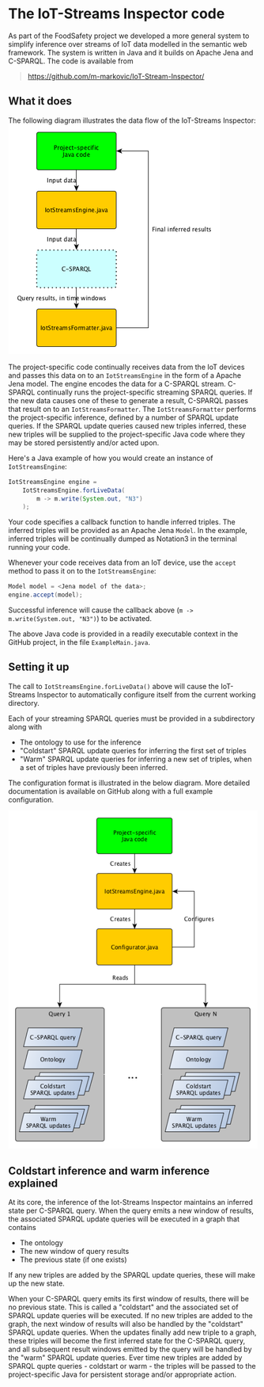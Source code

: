 # The IoT-Streams Inspector code

As part of the FoodSafety project we developed a more general system
to simplify inference over streams of IoT data
modelled in the semantic web framework.
The system is written in Java and it builds on Apache Jena and C-SPARQL.
The code is available from
> https://github.com/m-markovic/IoT-Stream-Inspector/

## What it does

The following diagram illustrates the data flow
of the IoT-Streams Inspector:
![Data flow](https://github.com/m-markovic/IoT-Stream-Inspector/raw/master/docs/run-diagram.png "Data flow")

The project-specific code continually receives data from 
the IoT devices and passes this data on to an ```IotStreamsEngine``` 
in the form of a Apache Jena model.
The engine encodes the data for a C-SPARQL stream.
C-SPARQL continually runs the project-specific
streaming SPARQL queries.
If the new data causes one of these to generate a result,
C-SPARQL passes that result on to an ```IotStreamsFormatter```.
The ```IotStreamsFormatter``` performs the project-specific inference,
defined by a number of SPARQL update queries.
If the SPARQL update queries caused new triples inferred,
these new triples will be supplied to the project-specific Java code
where they may be stored persistently and/or acted upon.

Here's a Java example of how you would create
an instance of ```IotStreamsEngine```:

```java
IotStreamsEngine engine = 
    IotStreamsEngine.forLiveData(
        m -> m.write(System.out, "N3")
    );
```
Your code specifies a callback function to handle inferred triples.
The inferred triples will be provided as an Apache Jena ```Model```.
In the example, inferred triples will be continually dumped as Notation3
in the terminal running your code.

Whenever your code receives data from an IoT device,
use the ```accept``` method to pass it on to the ```IotStreamsEngine```:

```java
Model model = <Jena model of the data>;
engine.accept(model);
```

Successful inference will cause the callback above
(```m -> m.write(System.out, "N3")```)
to be activated.

The above Java code is provided in a readily executable context
in the GitHub project, in the file ```ExampleMain.java```.

## Setting it up

The call to ```IotStreamsEngine.forLiveData()``` above will
cause the IoT-Streams Inspector to automatically configure itself
from the current working directory.

Each of your streaming SPARQL queries must be provided in a subdirectory
along with
  * The ontology to use for the inference
  * "Coldstart" SPARQL update queries for inferring the first set of triples
  * "Warm" SPARQL update queries for inferring a new set of triples, when a set of triples have previously been inferred.

The configuration format is illustrated in the below diagram.
More detailed documentation is available on GitHub along
with a full example configuration.

![Setting up your inference](https://github.com/m-markovic/IoT-Stream-Inspector/raw/master/docs/config-diagram.png "Setting up your inference")

## Coldstart inference and warm inference explained

At its core, the inference of the Iot-Streams Inspector maintains
an inferred state per C-SPARQL query. 
When the query emits a new window of results,
the associated SPARQL update queries will be executed
in a graph that contains
  * The ontology
  * The new window of query results
  * The previous state (if one exists)

If any new triples are added by the SPARQL update queries,
these will make up the new state.

When your C-SPARQL query emits its first window of results,
there will be no previous state.
This is called a "coldstart" and the associated set of SPARQL update
queries will be executed. If no new triples are added to the graph,
the next window of results will also be handled by the "coldstart"
SPARQL update queries.
When the updates finally add new triple to a graph,
these triples will become the first inferred state for the
C-SPARQL query, and all subsequent result windows emitted
by the query will be handled by the "warm" SPARQL update queries.
Ever time new triples are added by SPARQL qupte queries - coldstart
or warm - the triples will be passed to the project-specific Java
for persistent storage and/or appropriate action.

